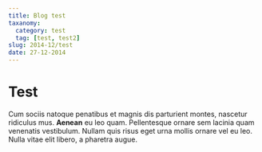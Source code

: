 ```yaml
---
title: Blog test
taxanomy:
  category: test
  tag: [test, test2]
slug: 2014-12/test
date: 27-12-2014
---
```


# Test

Cum sociis natoque penatibus et magnis dis parturient montes, nascetur ridiculus mus. **Aenean** eu leo quam. Pellentesque ornare sem lacinia quam venenatis vestibulum. Nullam quis risus eget urna mollis ornare vel eu leo. Nulla vitae elit libero, a pharetra augue.
